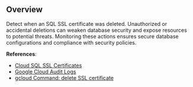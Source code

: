## Overview

Detect when an SQL SSL certificate was deleted. Unauthorized or accidental deletions can weaken database security and expose resources to potential threats. Monitoring these actions ensures secure database configurations and compliance with security policies.

**References**:
- [Cloud SQL SSL Certificates](https://cloud.google.com/sql/docs/mysql/configure-ssl-instance)
- [Google Cloud Audit Logs](https://cloud.google.com/logging/docs/audit)
- [gcloud Command: delete SSL certificate](https://cloud.google.com/sdk/gcloud/reference/sql/ssl-certs/delete)